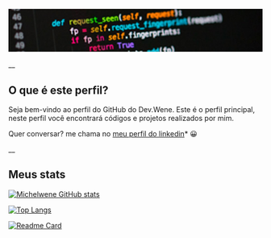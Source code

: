 ![Bem vindo ao Dev Wene!](https://github.com/michelwene/michelwene/blob/main/Header.png)

__

## O que é este perfil?

Seja bem-vindo ao perfil do GitHub do Dev.Wene. Este é o perfil principal, neste perfil você encontrará códigos e projetos realizados por mim.

Quer conversar? me chama no <a href="https://www.linkedin.com/in/michelwene/">meu perfil do linkedin</a>* :grinning:

__

## Meus stats

[![Michelwene GitHub stats](https://github-readme-stats.vercel.app/api?username=michelwene&show_icons=true&theme=dark)](https://github.com/michelwene/github-readme-stats)

[![Top Langs](https://github-readme-stats.vercel.app/api/top-langs/?username=michelwene&show_icons=true&theme=dark)](https://github.com/michelwene/github-readme-stats)

[![Readme Card](https://github-readme-stats.vercel.app/api/pin/?username=michelwene&repo=stats-preview-card&show_icons=true&theme=dark)](https://github.com/michelwene/stats-preview-card)
